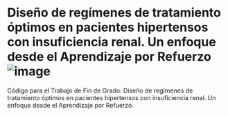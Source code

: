 # Diseño de regímenes de tratamiento óptimos en pacientes hipertensos con insuficiencia renal. Un enfoque desde el Aprendizaje por Refuerzo![image](https://github.com/lucis-e/PBPK-RL-regimenes-dosificacion-dinamicos/assets/84689114/f89d84bb-bbee-4578-8707-ee1425728177)

Código para el Trabajo de Fin de Grado: Diseño de regímenes de tratamiento óptimos en pacientes hipertensos con insuficiencia renal. Un enfoque desde el Aprendizaje por Refuerzo.
